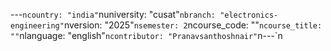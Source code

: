 ﻿---`ncountry: "india"`nuniversity: "cusat"`nbranch: "electronics-engineering"`nversion: "2025"`nsemester: 2`ncourse_code: ""`ncourse_title: ""`nlanguage: "english"`ncontributor: "Pranavsanthoshnair"`n---`n
